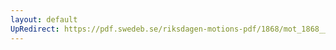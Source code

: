 ```yaml
---
layout: default
UpRedirect: https://pdf.swedeb.se/riksdagen-motions-pdf/1868/mot_1868__ak__00095/mot_1868__ak__00095_002.pdf
---
```

